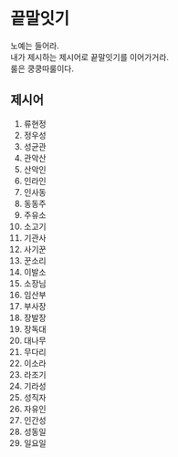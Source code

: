 # 끝말잇기
노예는 들어라. <br/>
내가 제시하는 제시어로 끝말잇기를 이어가거라.<br/>
룰은 쿵쿵따룰이다.


## 제시어
1. 류현정
2. 정우성
3. 성균관
4. 관악산
5. 산악인
6. 인라인
7. 인사동
8. 동동주
9. 주유소
10. 소고기
11. 기관사
12. 사기꾼
13. 꾼소리
14. 이발소
15. 소장님
16. 임산부
17. 부사장
18. 장발장
19. 장독대
20. 대나무
21. 무다리
22. 이소라
23. 라조기
24. 기라성
25. 성직자
26. 자유인
27. 인간성
28. 성동일
29. 일요일